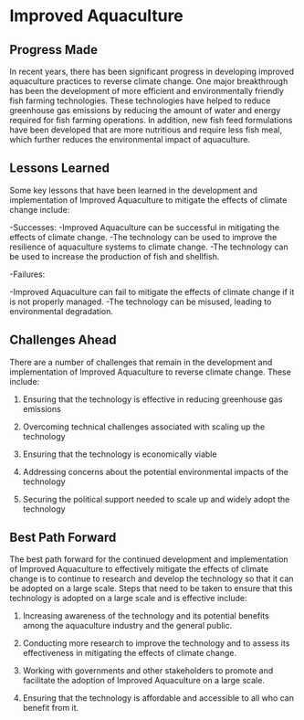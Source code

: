 # Improved Aquaculture

## Progress Made

In recent years, there has been significant progress in developing improved aquaculture practices to reverse climate change. One major breakthrough has been the development of more efficient and environmentally friendly fish farming technologies. These technologies have helped to reduce greenhouse gas emissions by reducing the amount of water and energy required for fish farming operations. In addition, new fish feed formulations have been developed that are more nutritious and require less fish meal, which further reduces the environmental impact of aquaculture.

## Lessons Learned

Some key lessons that have been learned in the development and implementation of Improved Aquaculture to mitigate the effects of climate change include:

-Successes:
-Improved Aquaculture can be successful in mitigating the effects of climate change.
-The technology can be used to improve the resilience of aquaculture systems to climate change.
-The technology can be used to increase the production of fish and shellfish.

-Failures:

-Improved Aquaculture can fail to mitigate the effects of climate change if it is not properly managed.
-The technology can be misused, leading to environmental degradation.

## Challenges Ahead

There are a number of challenges that remain in the development and implementation of Improved Aquaculture to reverse climate change. These include:

1. Ensuring that the technology is effective in reducing greenhouse gas emissions

2. Overcoming technical challenges associated with scaling up the technology

3. Ensuring that the technology is economically viable

4. Addressing concerns about the potential environmental impacts of the technology

5. Securing the political support needed to scale up and widely adopt the technology

## Best Path Forward

The best path forward for the continued development and implementation of Improved Aquaculture to effectively mitigate the effects of climate change is to continue to research and develop the technology so that it can be adopted on a large scale. Steps that need to be taken to ensure that this technology is adopted on a large scale and is effective include:

1) Increasing awareness of the technology and its potential benefits among the aquaculture industry and the general public.

2) Conducting more research to improve the technology and to assess its effectiveness in mitigating the effects of climate change.

3) Working with governments and other stakeholders to promote and facilitate the adoption of Improved Aquaculture on a large scale.

4) Ensuring that the technology is affordable and accessible to all who can benefit from it.
